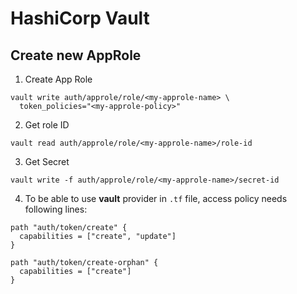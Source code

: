 # HashiCorp Vault 

## Create new AppRole

1. Create App Role
```
vault write auth/approle/role/<my-approle-name> \
  token_policies="<my-approle-policy>"
```

2. Get role ID
```
vault read auth/approle/role/<my-approle-name>/role-id
```

3. Get Secret
```
vault write -f auth/approle/role/<my-approle-name>/secret-id
```

4. To be able to use **vault** provider in `.tf` file, access policy needs following lines:

```HCL
path "auth/token/create" {
  capabilities = ["create", "update"]
}

path "auth/token/create-orphan" {
  capabilities = ["create"]
}
```
